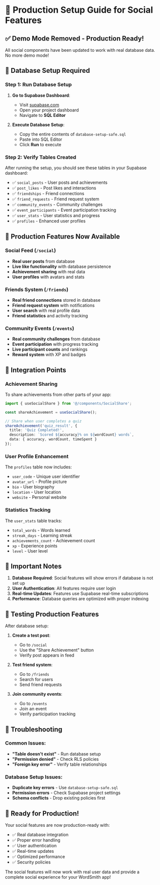 # 🚀 Production Setup Guide for Social Features

## ✅ Demo Mode Removed - Production Ready!

All social components have been updated to work with real database data. No more demo mode!

## 🔧 Database Setup Required

### Step 1: Run Database Setup
1. **Go to Supabase Dashboard**:
   - Visit [supabase.com](https://supabase.com)
   - Open your project dashboard
   - Navigate to **SQL Editor**

2. **Execute Database Setup**:
   - Copy the entire contents of `database-setup-safe.sql`
   - Paste into SQL Editor
   - Click **Run** to execute

### Step 2: Verify Tables Created
After running the setup, you should see these tables in your Supabase dashboard:
- ✅ `social_posts` - User posts and achievements
- ✅ `post_likes` - Post likes and interactions
- ✅ `friendships` - Friend connections
- ✅ `friend_requests` - Friend request system
- ✅ `community_events` - Community challenges
- ✅ `event_participants` - Event participation tracking
- ✅ `user_stats` - User statistics and progress
- ✅ `profiles` - Enhanced user profiles

## 🎯 Production Features Now Available

### Social Feed (`/social`)
- **Real user posts** from database
- **Live like functionality** with database persistence
- **Achievement sharing** with real data
- **User profiles** with avatars and stats

### Friends System (`/friends`)
- **Real friend connections** stored in database
- **Friend request system** with notifications
- **User search** with real profile data
- **Friend statistics** and activity tracking

### Community Events (`/events`)
- **Real community challenges** from database
- **Event participation** with progress tracking
- **Live participant counts** and rankings
- **Reward system** with XP and badges

## 🔄 Integration Points

### Achievement Sharing
To share achievements from other parts of your app:

```typescript
import { useSocialShare } from '@/components/SocialShare';

const shareAchievement = useSocialShare();

// Share when user completes a quiz
shareAchievement('quiz_result', {
  title: 'Quiz Completed!',
  description: `Scored ${accuracy}% on ${wordCount} words`,
  data: { accuracy, wordCount, timeSpent }
});
```

### User Profile Enhancement
The `profiles` table now includes:
- `user_code` - Unique user identifier
- `avatar_url` - Profile picture
- `bio` - User biography
- `location` - User location
- `website` - Personal website

### Statistics Tracking
The `user_stats` table tracks:
- `total_words` - Words learned
- `streak_days` - Learning streak
- `achievements_count` - Achievement count
- `xp` - Experience points
- `level` - User level

## 🚨 Important Notes

1. **Database Required**: Social features will show errors if database is not set up
2. **User Authentication**: All features require user login
3. **Real-time Updates**: Features use Supabase real-time subscriptions
4. **Performance**: Database queries are optimized with proper indexing

## 🧪 Testing Production Features

After database setup:

1. **Create a test post**:
   - Go to `/social`
   - Use the "Share Achievement" button
   - Verify post appears in feed

2. **Test friend system**:
   - Go to `/friends`
   - Search for users
   - Send friend requests

3. **Join community events**:
   - Go to `/events`
   - Join an event
   - Verify participation tracking

## 🔧 Troubleshooting

### Common Issues:
- **"Table doesn't exist"** - Run database setup
- **"Permission denied"** - Check RLS policies
- **"Foreign key error"** - Verify table relationships

### Database Setup Issues:
- **Duplicate key errors** - Use `database-setup-safe.sql`
- **Permission errors** - Check Supabase project settings
- **Schema conflicts** - Drop existing policies first

## 🎉 Ready for Production!

Your social features are now production-ready with:
- ✅ Real database integration
- ✅ Proper error handling
- ✅ User authentication
- ✅ Real-time updates
- ✅ Optimized performance
- ✅ Security policies

The social features will now work with real user data and provide a complete social experience for your WordSmith app!
